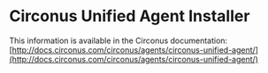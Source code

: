 # Circonus Unified Agent Installer

This information is available in the Circonus documentation:
[http://docs.circonus.com/circonus/agents/circonus-unified-agent/](http://docs.circonus.com/circonus/agents/circonus-unified-agent/)

